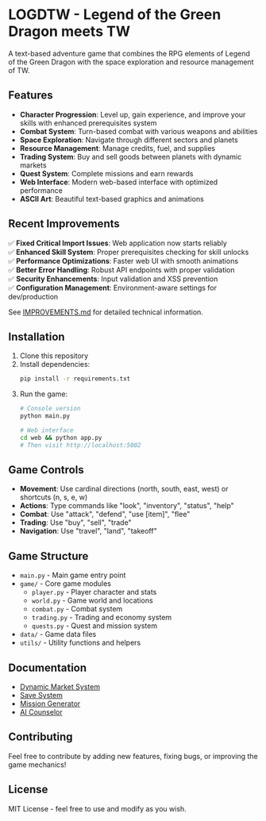 # LOGDTW - Legend of the Green Dragon meets TW

A text-based adventure game that combines the RPG elements of Legend of the Green Dragon with the space exploration and resource management of TW.

## Features

- **Character Progression**: Level up, gain experience, and improve your skills with enhanced prerequisites system
- **Combat System**: Turn-based combat with various weapons and abilities
- **Space Exploration**: Navigate through different sectors and planets
- **Resource Management**: Manage credits, fuel, and supplies
- **Trading System**: Buy and sell goods between planets with dynamic markets
- **Quest System**: Complete missions and earn rewards
- **Web Interface**: Modern web-based interface with optimized performance
- **ASCII Art**: Beautiful text-based graphics and animations

## Recent Improvements

✅ **Fixed Critical Import Issues**: Web application now starts reliably  
✅ **Enhanced Skill System**: Proper prerequisites checking for skill unlocks  
✅ **Performance Optimizations**: Faster web UI with smooth animations  
✅ **Better Error Handling**: Robust API endpoints with proper validation  
✅ **Security Enhancements**: Input validation and XSS prevention  
✅ **Configuration Management**: Environment-aware settings for dev/production  

See [IMPROVEMENTS.md](docs/IMPROVEMENTS.md) for detailed technical information.

## Installation

1. Clone this repository
2. Install dependencies:
   ```bash
   pip install -r requirements.txt
   ```
3. Run the game:
   ```bash
   # Console version
   python main.py
   
   # Web interface
   cd web && python app.py
   # Then visit http://localhost:5002
   ```

## Game Controls

- **Movement**: Use cardinal directions (north, south, east, west) or shortcuts (n, s, e, w)
- **Actions**: Type commands like "look", "inventory", "status", "help"
- **Combat**: Use "attack", "defend", "use [item]", "flee"
- **Trading**: Use "buy", "sell", "trade"
- **Navigation**: Use "travel", "land", "takeoff"

## Game Structure

- `main.py` - Main game entry point
- `game/` - Core game modules
  - `player.py` - Player character and stats
  - `world.py` - Game world and locations
  - `combat.py` - Combat system
  - `trading.py` - Trading and economy system
  - `quests.py` - Quest and mission system
- `data/` - Game data files
- `utils/` - Utility functions and helpers

## Documentation

- [Dynamic Market System](docs/dynamic_market.md)
- [Save System](docs/save_system.md)
- [Mission Generator](docs/mission_generator.md)
- [AI Counselor](docs/ai_counselor.md)

## Contributing

Feel free to contribute by adding new features, fixing bugs, or improving the game mechanics!

## License

MIT License - feel free to use and modify as you wish.
